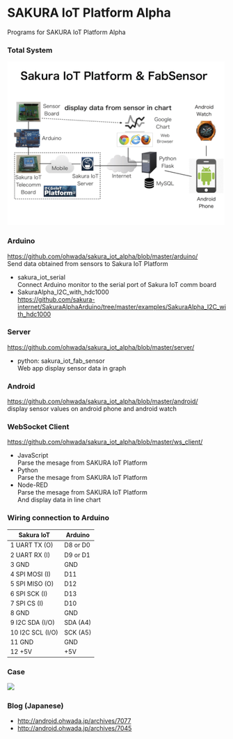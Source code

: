 # SAKURA IoT Platform Alpha
Programs for SAKURA IoT Platform Alpha
### Total System
<img src="https://github.com/ohwada/sakura_iot_alpha/blob/master/docs/sakura_iot_fab_sensor_android_watch.png" width="500" />

### Arduino
https://github.com/ohwada/sakura_iot_alpha/blob/master/arduino/ <br/>
  Send data obtained from sensors to Sakura IoT Platform <br/>
- sakura_iot_serial <br/>
  Connect Arduino monitor to the serial port of Sakura IoT comm board <br/>
- SakuraAlpha_I2C_with_hdc1000 <br/>
  https://github.com/sakura-internet/SakuraAlphaArduino/tree/master/examples/SakuraAlpha_I2C_with_hdc1000 <br/>

### Server
https://github.com/ohwada/sakura_iot_alpha/blob/master/server/ <br/>
- python: sakura_iot_fab_sensor <br/>
  Web app display sensor data in graph <br/>

### Android
https://github.com/ohwada/sakura_iot_alpha/blob/master/android/ <br/>
  display sensor values on android phone and android watch<br/>

### WebSocket Client
https://github.com/ohwada/sakura_iot_alpha/blob/master/ws_client/ <br/>
- JavaScript <br/>
  Parse the mesage from SAKURA IoT Platform <br/>
- Python <br/>
  Parse the mesage from SAKURA IoT Platform <br/>
- Node-RED <br/>
  Parse the mesage from SAKURA IoT Platform <br/>
  And display data in line chart <br/>

### Wiring connection to Arduino

|Sakura IoT|Arduino|
|---|---|
|1 UART TX (O)|D8 or D0|
|2 UART RX (I)|D9 or D1|
|3 GND|GND|
|4 SPI MOSI (I)|D11|
|5 SPI MISO (O)|D12|
|6 SPI SCK (I)|D13|
|7 SPI CS (I)|D10|
|8 GND|GND|
|9 I2C SDA (I/O)|SDA (A4)|
|10 I2C SCL (I/O)|SCK (A5)|
|11 GND|GND|
|12 +5V|+5V|

### Case
<img src="https://github.com/ohwada/sakura_iot_alpha/blob/master/docs/sakura_iot_case_board.png" width="500" />

### Blog (Japanese)
- http://android.ohwada.jp/archives/7077
- http://android.ohwada.jp/archives/7045
